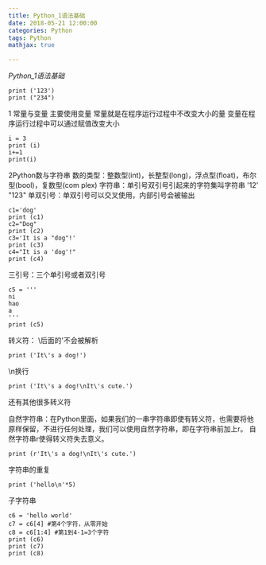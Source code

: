 ```yaml
---
title: Python_1语法基础
date: 2018-05-21 12:00:00
categories: Python
tags: Python
mathjax: true

---
```




*Python_1语法基础*


    print ('123')
    print ("234")

1 常量与变量 主要使用变量
常量就是在程序运行过程中不改变大小的量
变量在程序运行过程中可以通过赋值改变大小

    i = 3
    print (i)
    i+=1
    print(i)

2Python数与字符串
数的类型：整数型(int)，长整型(long)，浮点型(float)，布尔型(bool)，复数型(com plex)
字符串：单引号双引号引起来的字符集叫字符串 '12' "123"
单双引号：单双引号可以交叉使用，内部引号会被输出

    c1='dog'
    print (c1)
    c2="Dog"
    print (c2)
    c3='It is a "dog"!'
    print (c3)
    c4="It is a 'dog'!"
    print (c4)

三引号：三个单引号或者双引号

    c5 = '''
    ni
    hao
    a
    '''
    print (c5)

转义符：
\后面的'不会被解析

    print ('It\'s a dog!')

\n换行

    print ('It\'s a dog!\nIt\'s cute.')

还有其他很多转义符

自然字符串：在Python里面，如果我们的一串字符串即使有转义符，也需要将他原样保留，不进行任何处理，我们可以使用自然字符串，即在字符串前加上r。
自然字符串r使得转义符失去意义。


    print (r'It\'s a dog!\nIt\'s cute.')

字符串的重复

    print ('hello\n'*5)

子字符串

    c6 = 'hello world'
    c7 = c6[4] #第4个字符，从零开始
    c8 = c6[1:4] #第1到4-1=3个字符
    print (c6)
    print (c7)
    print (c8)